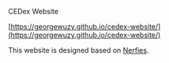 CEDex Website

[https://georgewuzy.github.io/cedex-website/](https://georgewuzy.github.io/cedex-website/)

This website is designed based on [Nerfies](https://github.com/nerfies/nerfies.github.io).
